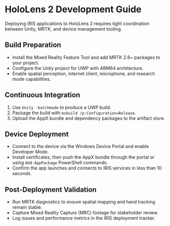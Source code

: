 # HoloLens 2 Development Guide

Deploying IRIS applications to HoloLens 2 requires tight coordination between Unity, MRTK, and device management tooling.

## Build Preparation

- Install the Mixed Reality Feature Tool and add MRTK 2.8+ packages to your project.
- Configure the Unity project for UWP with ARM64 architecture.
- Enable spatial perception, internet client, microphone, and research mode capabilities.

## Continuous Integration

1. Use `Unity -batchmode` to produce a UWP build.
2. Package the build with `msbuild /p:Configuration=Release`.
3. Upload the AppX bundle and dependency packages to the artifact store.

## Device Deployment

- Connect to the device via the Windows Device Portal and enable Developer Mode.
- Install certificates, then push the AppX bundle through the portal or using `Add-AppPackage` PowerShell commands.
- Confirm the app launches and connects to IRIS services in less than 10 seconds.

## Post-Deployment Validation

- Run MRTK diagnostics to ensure spatial mapping and hand tracking remain stable.
- Capture Mixed Reality Capture (MRC) footage for stakeholder review.
- Log issues and performance metrics in the IRIS deployment tracker.
